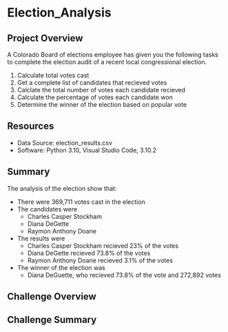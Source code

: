 # Election_Analysis

## Project Overview
A Colorado Board of elections employee has given you the following tasks to complete the election audit of a recent local congressional election.
1. Calculate total votes cast
2. Get a complete list of candidates that recieved votes
3. Calclate the total number of votes each candidate recieved
4. Calculate the percentage of votes each candidate won
5. Determine the winner of the election based on popular vote

## Resources
- Data Source: election_results.csv
- Software: Python 3.10, Visual Studio Code, 3.10.2

## Summary
The analysis of the election show that:
- There were 369,711 votes cast in the election
- The candidates were
  - Charles Casper Stockham
  - Diana DeGette
  - Raymon Anthony Doane
- The results were
  - Charles Casper Stockham recieved 23% of the votes
  - Diana DeGette recieved 73.8% of the votes
  - Raymon Anthony Doane recieved 3.1% of the votes
- The winner of the election was
  - Diana DeGuette, who recieved 73.8% of the vote and 272,892 votes

## Challenge Overview
## Challenge Summary
